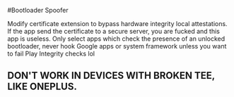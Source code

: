 #Bootloader Spoofer

Modify certificate extension to bypass hardware integrity local attestations. If the app send the certificate to a secure server, you are fucked and this app is useless. Only select apps which check the presence of an unlocked bootloader, never hook Google apps or system framework unless you want to fail Play Integrity checks lol

## DON'T WORK IN DEVICES WITH BROKEN TEE, LIKE ONEPLUS.
